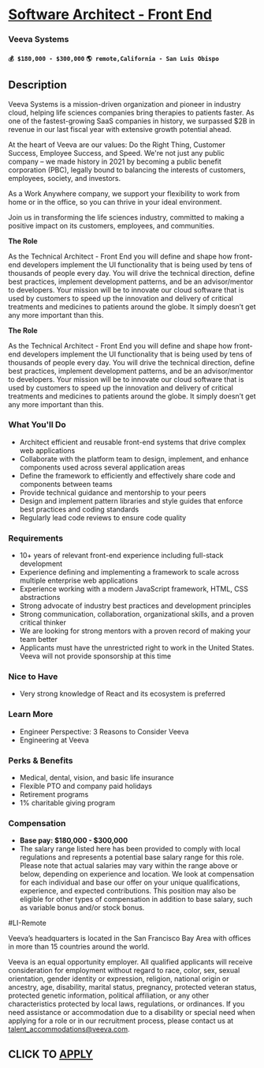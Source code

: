 # [Software Architect - Front End](https://www.remotewlb.com/apply/software-architect-front-end-135133)  
### Veeva Systems  
#### `💰 $180,000 - $300,000` `🌎 remote,California - San Luis Obispo`  

## Description

Veeva Systems is a mission-driven organization and pioneer in industry cloud, helping life sciences companies bring therapies to patients faster. As one of the fastest-growing SaaS companies in history, we surpassed $2B in revenue in our last fiscal year with extensive growth potential ahead.

  

At the heart of Veeva are our values: Do the Right Thing, Customer Success, Employee Success, and Speed. We're not just any public company – we made history in 2021 by becoming a public benefit corporation (PBC), legally bound to balancing the interests of customers, employees, society, and investors.

  

As a Work Anywhere company, we support your flexibility to work from home or in the office, so you can thrive in your ideal environment.

  

Join us in transforming the life sciences industry, committed to making a positive impact on its customers, employees, and communities.

  

 **The Role**

  

As the Technical Architect - Front End you will define and shape how front-end developers implement the UI functionality that is being used by tens of thousands of people every day. You will drive the technical direction, define best practices, implement development patterns, and be an advisor/mentor to developers. Your mission will be to innovate our cloud software that is used by customers to speed up the innovation and delivery of critical treatments and medicines to patients around the globe. It simply doesn’t get any more important than this.

  

 **The Role**

  

As the Technical Architect - Front End you will define and shape how front-end developers implement the UI functionality that is being used by tens of thousands of people every day. You will drive the technical direction, define best practices, implement development patterns, and be an advisor/mentor to developers. Your mission will be to innovate our cloud software that is used by customers to speed up the innovation and delivery of critical treatments and medicines to patients around the globe. It simply doesn’t get any more important than this.

  

### What You'll Do

* Architect efficient and reusable front-end systems that drive complex web applications
* Collaborate with the platform team to design, implement, and enhance components used across several application areas
* Define the framework to efficiently and effectively share code and components between teams
* Provide technical guidance and mentorship to your peers
* Design and implement pattern libraries and style guides that enforce best practices and coding standards
* Regularly lead code reviews to ensure code quality

  

### Requirements

* 10+ years of relevant front-end experience including full-stack development
* Experience defining and implementing a framework to scale across multiple enterprise web applications
* Experience working with a modern JavaScript framework, HTML, CSS abstractions
* Strong advocate of industry best practices and development principles
* Strong communication, collaboration, organizational skills, and a proven critical thinker
* We are looking for strong mentors with a proven record of making your team better
* Applicants must have the unrestricted right to work in the United States. Veeva will not provide sponsorship at this time

  

### Nice to Have

* Very strong knowledge of React and its ecosystem is preferred

  

### Learn More

* Engineer Perspective: 3 Reasons to Consider Veeva
* Engineering at Veeva

  

### Perks & Benefits

* Medical, dental, vision, and basic life insurance
* Flexible PTO and company paid holidays
* Retirement programs
* 1% charitable giving program

  

### Compensation

*  **Base pay: $180,000 - $300,000**
* The salary range listed here has been provided to comply with local regulations and represents a potential base salary range for this role. Please note that actual salaries may vary within the range above or below, depending on experience and location. We look at compensation for each individual and base our offer on your unique qualifications, experience, and expected contributions. This position may also be eligible for other types of compensation in addition to base salary, such as variable bonus and/or stock bonus.

  

#LI-Remote

  

Veeva’s headquarters is located in the San Francisco Bay Area with offices in more than 15 countries around the world.

  

Veeva is an equal opportunity employer. All qualified applicants will receive consideration for employment without regard to race, color, sex, sexual orientation, gender identity or expression, religion, national origin or ancestry, age, disability, marital status, pregnancy, protected veteran status, protected genetic information, political affiliation, or any other characteristics protected by local laws, regulations, or ordinances. If you need assistance or accommodation due to a disability or special need when applying for a role or in our recruitment process, please contact us at talent_accommodations@veeva.com.

  
## CLICK TO [APPLY](https://www.remotewlb.com/apply/software-architect-front-end-135133)

